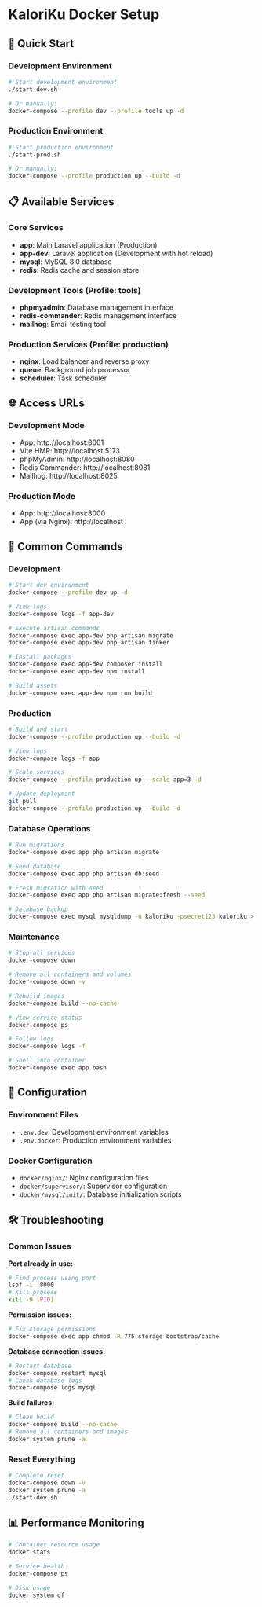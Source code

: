 # KaloriKu Docker Setup

## 🚀 Quick Start

### Development Environment
```bash
# Start development environment
./start-dev.sh

# Or manually:
docker-compose --profile dev --profile tools up -d
```

### Production Environment
```bash
# Start production environment
./start-prod.sh

# Or manually:
docker-compose --profile production up --build -d
```

## 📋 Available Services

### Core Services
- **app**: Main Laravel application (Production)
- **app-dev**: Laravel application (Development with hot reload)
- **mysql**: MySQL 8.0 database
- **redis**: Redis cache and session store

### Development Tools (Profile: tools)
- **phpmyadmin**: Database management interface
- **redis-commander**: Redis management interface
- **mailhog**: Email testing tool

### Production Services (Profile: production)
- **nginx**: Load balancer and reverse proxy
- **queue**: Background job processor
- **scheduler**: Task scheduler

## 🌐 Access URLs

### Development Mode
- App: http://localhost:8001
- Vite HMR: http://localhost:5173
- phpMyAdmin: http://localhost:8080
- Redis Commander: http://localhost:8081
- Mailhog: http://localhost:8025

### Production Mode
- App: http://localhost:8000
- App (via Nginx): http://localhost

## 📝 Common Commands

### Development
```bash
# Start dev environment
docker-compose --profile dev up -d

# View logs
docker-compose logs -f app-dev

# Execute artisan commands
docker-compose exec app-dev php artisan migrate
docker-compose exec app-dev php artisan tinker

# Install packages
docker-compose exec app-dev composer install
docker-compose exec app-dev npm install

# Build assets
docker-compose exec app-dev npm run build
```

### Production
```bash
# Build and start
docker-compose --profile production up --build -d

# View logs
docker-compose logs -f app

# Scale services
docker-compose --profile production up --scale app=3 -d

# Update deployment
git pull
docker-compose --profile production up --build -d
```

### Database Operations
```bash
# Run migrations
docker-compose exec app php artisan migrate

# Seed database
docker-compose exec app php artisan db:seed

# Fresh migration with seed
docker-compose exec app php artisan migrate:fresh --seed

# Database backup
docker-compose exec mysql mysqldump -u kaloriku -psecret123 kaloriku > backup.sql
```

### Maintenance
```bash
# Stop all services
docker-compose down

# Remove all containers and volumes
docker-compose down -v

# Rebuild images
docker-compose build --no-cache

# View service status
docker-compose ps

# Follow logs
docker-compose logs -f

# Shell into container
docker-compose exec app bash
```

## 🔧 Configuration

### Environment Files
- `.env.dev`: Development environment variables
- `.env.docker`: Production environment variables

### Docker Configuration
- `docker/nginx/`: Nginx configuration files
- `docker/supervisor/`: Supervisor configuration
- `docker/mysql/init/`: Database initialization scripts

## 🛠️ Troubleshooting

### Common Issues

**Port already in use:**
```bash
# Find process using port
lsof -i :8000
# Kill process
kill -9 [PID]
```

**Permission issues:**
```bash
# Fix storage permissions
docker-compose exec app chmod -R 775 storage bootstrap/cache
```

**Database connection issues:**
```bash
# Restart database
docker-compose restart mysql
# Check database logs
docker-compose logs mysql
```

**Build failures:**
```bash
# Clean build
docker-compose build --no-cache
# Remove all containers and images
docker system prune -a
```

### Reset Everything
```bash
# Complete reset
docker-compose down -v
docker system prune -a
./start-dev.sh
```

## 📊 Performance Monitoring

```bash
# Container resource usage
docker stats

# Service health
docker-compose ps

# Disk usage
docker system df
```
